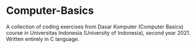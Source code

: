 # Computer-Basics
A collection of coding exercises from Dasar Komputer (Computer Basics) course in Universitas Indonesia (University of Indonesia), second year 2021. Written entirely in C language.
